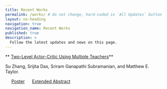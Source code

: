 ```yaml
---
title: Recent Works
permalink: /works/ # do not change, hard-coded in `All Updates` button in the homepage.
layout: no-heading
navigation: true
navigation_name: Recent Works
published: true
description: >
  Follow the latest updates and news on this page.  
---
```

** [Two-Level Actor-Critic Using Multiple Teachers](https://suzhang94.github.io/TLAC/)**

Su Zhang, Srijita Das, Sriram Ganapathi Subramanian, and Matthew E. Taylor.

&nbsp;&nbsp;&nbsp;&nbsp; [Poster](https://suzhang94.github.io/files/TLAC_poster.pdf)
&nbsp;&nbsp;&nbsp;&nbsp; [Extended Abstract](https://suzhang94.github.io/files/TLAC_ExtendedAbstract.pdf)